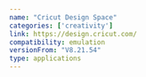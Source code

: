 ```yaml
---
name: "Cricut Design Space"
categories: ['creativity']
link: https://design.cricut.com/
compatibility: emulation
versionFrom: "V8.21.54"
type: applications
---
```


